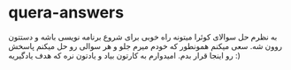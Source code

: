 # quera-answers
به نظرم حل سوالای کوئرا میتونه راه خوبی برای شروع برنامه نویسی باشه و دستتون روون شه.
سعی میکنم همونطور که خودم میرم جلو و هر سوالی رو حل میکنم پاسخش رو اینجا قرار بدم.
امیدوارم به کارتون بیاد و یادتون نره که هدف یادگیریه :)
